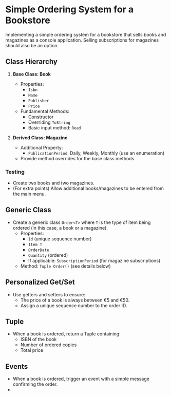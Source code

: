 # Simple Ordering System for a Bookstore

Implementing a simple ordering system for a bookstore that sells books and magazines as a console application.
Selling subscriptions for magazines should also be an option.

## Class Hierarchy

1. **Base Class: Book**
   - Properties:
     - `Isbn`
     - `Name`
     - `Publisher`
     - `Price`
   - Fundamental Methods:
     - Constructor
     - Overriding `ToString`
     - Basic input method: `Read`

2. **Derived Class: Magazine**
   - Additional Property:
     - `PublicationPeriod`: Daily, Weekly, Monthly (use an enumeration)
   - Provide method overrides for the base class methods.

### Testing
- Create two books and two magazines.
- (For extra points) Allow additional books/magazines to be entered from the main menu.

## Generic Class

- Create a generic class `Order<T>` where `T` is the type of item being ordered (in this case, a book or a magazine).
  - Properties:
    - `Id` (unique sequence number)
    - `Item T`
    - `OrderDate`
    - `Quantity` (ordered)
    - If applicable: `SubscriptionPeriod` (for magazine subscriptions)
  - Method: `Tuple Order()` (see details below)

## Personalized Get/Set

- Use getters and setters to ensure:
  - The price of a book is always between €5 and €50.
  - Assign a unique sequence number to the order ID.

## Tuple

- When a book is ordered, return a Tuple containing:
  - ISBN of the book
  - Number of ordered copies
  - Total price

## Events

- When a book is ordered, trigger an event with a simple message confirming the order.
- 

